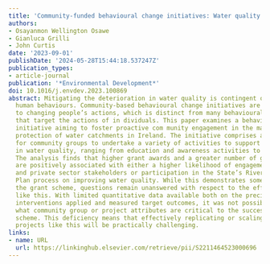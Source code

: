 ```yaml
---
title: 'Community-funded behavioural change initiatives: Water quality in Ireland'
authors:
- Osayanmon Wellington Osawe
- Gianluca Grilli
- John Curtis
date: '2023-09-01'
publishDate: '2024-05-28T15:44:18.537247Z'
publication_types:
- article-journal
publication: '*Environmental Development*'
doi: 10.1016/j.envdev.2023.100869
abstract: Mitigating the deterioration in water quality is contingent on changing
  human behaviours. Community-based behavioural change initiatives are one approach
  to changing people’s actions, which is distinct from many behavioural change programmes
  that target the actions of in­ dividuals. This paper examines a behavioural change
  initiative aiming to foster proactive com­ munity engagement in the management and
  protection of water catchments in Ireland. The initiative comprises a grant scheme
  for community groups to undertake a variety of activities to support improvements
  in water quality, ranging from education and awareness activities to physical interventions.
  The analysis finds that higher grant awards and a greater number of grant applications
  are positively associated with either a higher likelihood of engagement with public
  and private sector stakeholders or participation in the State’s River Basin Management
  Plan process on improving water quality. While this demonstrates some success for
  the grant scheme, questions remain unanswered with respect to the efficacy of schemes
  like this. With limited quantitative data available both on the precise nature of
  interventions applied and measured target outcomes, it was not possible to discern
  what community group or project attributes are critical to the success of the grant
  scheme. This deficiency means that effectively replicating or scaling up successful
  projects like this will be practically challenging.
links:
- name: URL
  url: https://linkinghub.elsevier.com/retrieve/pii/S2211464523000696
---
```

